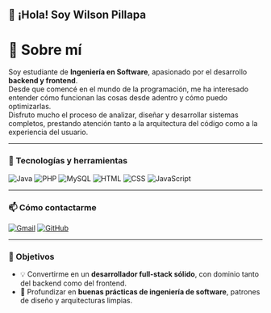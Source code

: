 ## 👋 ¡Hola! Soy Wilson Pillapa


# 💫 Sobre mí  
Soy estudiante de **Ingeniería en Software**, apasionado por el desarrollo **backend y frontend**.  
Desde que comencé en el mundo de la programación, me ha interesado entender cómo funcionan las cosas desde adentro y cómo puedo optimizarlas.  
Disfruto mucho el proceso de analizar, diseñar y desarrollar sistemas completos, prestando atención tanto a la arquitectura del código como a la experiencia del usuario.  
 
---

### 🧰 Tecnologías y herramientas

![Java](https://img.shields.io/badge/Java-%23ED8B00.svg?style=for-the-badge&logo=openjdk&logoColor=white)
![PHP](https://img.shields.io/badge/PHP-%23777BB4.svg?style=for-the-badge&logo=php&logoColor=white)
![MySQL](https://img.shields.io/badge/MySQL-%2300f.svg?style=for-the-badge&logo=mysql&logoColor=white)
![HTML](https://img.shields.io/badge/HTML5-%23E34F26.svg?style=for-the-badge&logo=html5&logoColor=white)
![CSS](https://img.shields.io/badge/CSS3-%231572B6.svg?style=for-the-badge&logo=css3&logoColor=white)
![JavaScript](https://img.shields.io/badge/JavaScript-%23323330.svg?style=for-the-badge&logo=javascript&logoColor=%23F7DF1E)

---

### 📫 Cómo contactarme
[![Gmail](https://img.shields.io/badge/Gmail-D14836.svg?style=for-the-badge&logo=gmail&logoColor=white)](mailto:josephpillapa11@gmail.com)
[![GitHub](https://img.shields.io/badge/GitHub-181717.svg?style=for-the-badge&logo=github&logoColor=white)](https://github.com/W1LSONN)


---
### 🎯 Objetivos

- 💡 Convertirme en un **desarrollador full-stack sólido**, con dominio tanto del backend como del frontend.  
- 🧠 Profundizar en **buenas prácticas de ingeniería de software**, patrones de diseño y arquitecturas limpias.  

